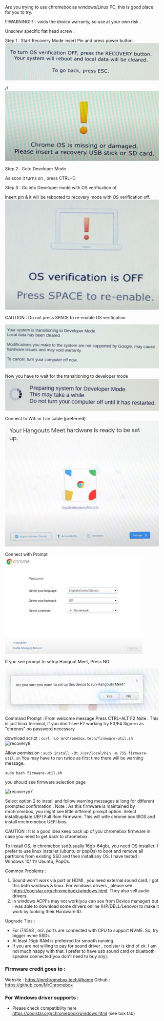Are you trying to use chromebox as windows/Linux PC, this is good place for you to try. 

!!!WARNING!!! - voids the device warranty, so use at your own risk . 

Unscrew specific flat head screw : 


Step 1 : Start Recovery Mode
insert Pin and press power button.
![recovery1](/images/hw/asus-chromebox/Developer_mode.JPG)


//![recovery](/images/hw/asus-chromebox/recovery_mode.JPG)

Step 2 : Goto Developer Mode


As soon it turns on , press CTRL+D

Step 3 : Go into Developer mode with OS verification of 

Insert pin & it will be rebooted to recovery mode with OS verification off.
![recovery2](/images/hw/asus-chromebox/os_verification_off.JPG)


CAUTION : Do not press SPACE to re-enable OS verification

![recovery3](/images/hw/asus-chromebox/tr_dev_mode.JPG)

Now you have to wait for the transitioning to developer mode
![recovery3](/images/hw/asus-chromebox/tr_dev_mode_wait.JPG)

Connect to Wifi or Lan cable (preferred)
![recovery5](/images/hw/asus-chromebox/wifi_connection_init.JPG)

Connect with Prompt 
![recovery4](/images/hw/asus-chromebox/wifi_prompt.JPG)

If you see prompt to setup Hangout Meet, Press NO

![recovery6](/images/hw/asus-chromebox/meet_default.JPG)

Command Prompt : 
From welcome message Press CTRL+ALT F2 
Note : This is just linux terminal, if you don't see F2 working try F3/F4 
Sign-in as "chronos" no password necessary  

download script : 
```curl -LO mrchromebox.tech/firmware-util.sh```
![recovery8](/images/hw/asus-chromebox/downloading_uefi.JPG)

Allow permission : 
```sudo install -Dt /usr/local/bin -m 755 firmware-util.sh``` 
You may have to run twice as first time there will be warning message. 

```sudo bash firmware-util.sh``` 

you should see firmware selection page

![recoveryy7](/images/hw/asus-chromebox/firmware_select_page.png)

Select option 2 to install and follow warning messages al long for different prompted confirmation .
Note : As this firmware is maintained by mrchromebox, you might see little different prompt option. Select install/update UEFI Full Rom Firmware. This will wife chrome box BIOS and install mrchromebox UEFI bios. 


CAUTION : It is a good idea keep back up of you chromebox firmware in case you need to get back to chromebox. 

To install OS, in chromebox ssd(usually 16gb-64gb), you need OS installer. I prefer to use linux installer (ubuntu or popOs) to boot and remove all partitions from existing SSD and then install any OS. 
I have tested : Windows 10/ 11/ Ubuntu, PopOs. 

Common Problems : 
1. Sound won't work via port or HDMI , you need external sound card. I got this both windows & linux. For windows drivers , please see https://coolstar.org/chromebook/windows.html. They also sell audio drivers. 
2. In windows ACPI's may not work(you can see from Device manager) but I was able to download some drivers online (HP/DELL/Lenovo) to make it work by looking their Hardware ID. 


Upgrade Tips : 
- For i7/i5/i3 , m2. ports are connected with CPU to support NVME. So, try bigger nvme SSDs
- At least 16gb RAM is preferred for smooth running. 
- If you are not willing to pay for sound driver , coolstar is kind of ok. I am not much happy with that. I prefer to have usb sound card or bluetooth speaker connected(you don't need to buy any). 

### Firmware credit goes to :
Website : https://mrchromebox.tech/#home
Github : https://github.com/MrChromebox

### For Windows driver supports : 
- Please check compatibility here https://coolstar.org/chromebook/windows.html (see box tab) 


